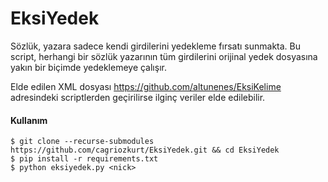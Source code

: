 # EksiYedek

Sözlük, yazara sadece kendi girdilerini yedekleme fırsatı sunmakta. Bu script, herhangi bir sözlük yazarının tüm girdilerini orijinal yedek dosyasına yakın bir biçimde yedeklemeye çalışır.

Elde edilen XML dosyası https://github.com/altunenes/EksiKelime adresindeki scriptlerden geçirilirse ilginç veriler elde edilebilir.

#### Kullanım

    $ git clone --recurse-submodules https://github.com/cagriozkurt/EksiYedek.git && cd EksiYedek
    $ pip install -r requirements.txt
    $ python eksiyedek.py <nick>
